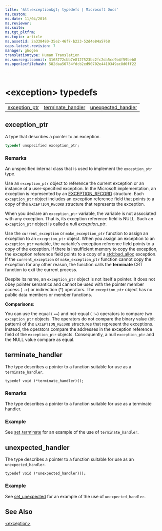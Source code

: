 ```yaml
---
title: '&lt;exception&gt; typedefs | Microsoft Docs'
ms.custom: 
ms.date: 11/04/2016
ms.reviewer: 
ms.suite: 
ms.tgt_pltfrm: 
ms.topic: article
ms.assetid: 2a338480-35e2-46f7-b223-52d4e84a5768
caps.latest.revision: 7
manager: ghogen
translationtype: Human Translation
ms.sourcegitcommit: 3168772cbb7e8127523bc2fc2da5cc9b4f59beb8
ms.openlocfilehash: 582daa56734fdcb2ed90702e4410349ac8d0ff22

---
```

# &lt;exception&gt; typedefs
||||  
|-|-|-|  
|[exception_ptr](#exception_ptr)|[terminate_handler](#terminate_handler)|[unexpected_handler](#unexpected_handler)|  
  
##  <a name="exception_ptr"></a>  exception_ptr  
 A type that describes a pointer to an exception.  
  
```cpp
typedef unspecified exception_ptr;
```  
  
### Remarks  
 An unspecified internal class that is used to implement the `exception_ptr` type.  
  
 Use an `exception_ptr` object to reference the current exception or an instance of a user-specified exception. In the Microsoft implementation, an exception is represented by an [EXCEPTION_RECORD](http://msdn.microsoft.com/library/windows/desktop/aa363082) structure. Each `exception_ptr` object includes an exception reference field that points to a copy of the `EXCEPTION_RECORD` structure that represents the exception.  
  
 When you declare an `exception_ptr` variable, the variable is not associated with any exception. That is, its exception reference field is NULL. Such an `exception_ptr` object is called a *null exception_ptr*.  
  
 Use the `current_exception` or `make_exception_ptr` function to assign an exception to an `exception_ptr` object. When you assign an exception to an `exception_ptr` variable, the variable's exception reference field points to a copy of the exception. If there is insufficient memory to copy the exception, the exception reference field points to a copy of a [std::bad_alloc](../standard-library/bad-alloc-class.md) exception. If the `current_exception` or `make_exception_ptr` function cannot copy the exception for any other reason, the function calls the **terminate** CRT function to exit the current process.  
  
 Despite its name, an `exception_ptr` object is not itself a pointer. It does not obey pointer semantics and cannot be used with the pointer member access ( `->`) or indirection (*) operators. The `exception_ptr` object has no public data members or member functions.  
  
 **Comparisons:**  
  
 You can use the equal ( `==`) and not-equal ( `!=`) operators to compare two `exception_ptr` objects. The operators do not compare the binary value (bit pattern) of the `EXCEPTION_RECORD` structures that represent the exceptions. Instead, the operators compare the addresses in the exception reference field of the `exception_ptr` objects. Consequently, a null `exception_ptr` and the NULL value compare as equal.  
  
##  <a name="terminate_handler"></a>  terminate_handler  
 The type describes a pointer to a function suitable for use as a `terminate_handler`.  
  
```
typedef void (*terminate_handler)();
```  
  
### Remarks  
 The type describes a pointer to a function suitable for use as a terminate handler.  
  
### Example  
  See [set_terminate](../standard-library/exception-functions.md#set_terminate) for an example of the use of `terminate_handler`.  
  
##  <a name="unexpected_handler"></a>  unexpected_handler  
 The type describes a pointer to a function suitable for use as an `unexpected_handler`.  
  
```
typedef void (*unexpected_handler)();
```  
  
### Example  
  See [set_unexpected](../standard-library/exception-functions.md#set_unexpected) for an example of the use of `unexpected_handler`.  
  
## See Also  
 [\<exception>](../standard-library/exception.md)






<!--HONumber=Jan17_HO2-->


